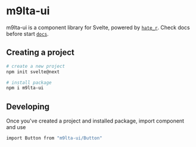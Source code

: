 # m9lta-ui

m9lta-ui is a component library for Svelte, powered by [`hate_r`](https://github.com/Didenko17/m9lta-ui).
Check docs before start [`docs`](https://m9lta-ui.vercel.app/home).

## Creating a project

```bash
# create a new project
npm init svelte@next

# install package
npm i m9lta-ui
```

## Developing

Once you've created a project and installed package, import component and use

```bash
import Button from "m9lta-ui/Button"

```